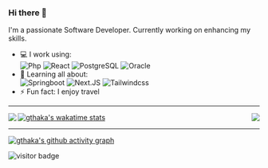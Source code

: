 ### Hi there 👋 

I'm a passionate Software Developer. Currently working on enhancing my skills.

- 💻 I work using:  
  ![Php](https://img.shields.io/badge/-php-394989?style=plastic&logo=php)
  ![React](https://img.shields.io/badge/-React-3b2e5a?style=plastic&logo=react)
  ![PostgreSQL](https://img.shields.io/badge/-PostgreSQL-336791?style=plastic&logo=postgresql)
  ![Oracle](https://img.shields.io/badge/Oracle-red?style=plastic&logo=oracle)
- 🌱 Learning all about:  
  ![Springboot](https://img.shields.io/badge/-Springboot-black?style=plastic&logo=Springboot) 
  ![Next.JS](https://img.shields.io/badge/-Next.JS-black?style=plastic&logo=Next.js) 
  ![Tailwindcss](https://img.shields.io/badge/-Tailwindcss-white?style=plastic&logo=tailwindcss)
- ⚡️ Fun fact: I enjoy travel

---

<img align='left' src="https://github-readme-stats.vercel.app/api?username=gthaka&count_private=true&theme=github_dark"/>

<img align='right' src="https://github-readme-stats.vercel.app/api/top-langs?username=gthaka&show_icons=true&locale=en&count_private=true&theme=github_dark"/>


[![gthaka's wakatime stats](https://github-readme-stats.vercel.app/api/wakatime?username=gthaka&theme=github_dark)](https://github.com/anuraghazra/github-readme-stats)

----

[![gthaka's github activity graph](https://activity-graph.herokuapp.com/graph?username=gthaka&theme=react-dark&count_private=true)](https://github.com/gthaka)

<img src="https://visitor-badge.laobi.icu/badge?page_id=gthaka.gthaka" alt="visitor badge"/>
